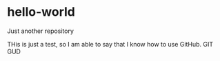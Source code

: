 # hello-world
Just another repository

THis is just a test, so I am able to say that I know how to use GitHub. GIT GUD
